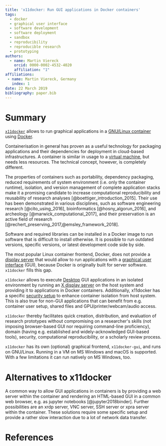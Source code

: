```yaml
---
title: 'x11docker: Run GUI applications in Docker containers'
tags:
  - docker
  - graphical user interface
  - software development
  - software deployment
  - sandbox
  - reproducibility
  - reproducible research
  - prototyping
authors:
  - name: Martin Viereck
    orcid: 0000-0002-4532-4020
    affiliation: "1"
affiliations:
 - name: Martin Viereck, Germany
   index: 1
date: 22 March 2019
bibliography: paper.bib
---
```


# Summary

[`x11docker`](https://github.com/mviereck/x11docker) allows to run graphical applications in a 
[GNU/Linux container](https://en.wikipedia.org/wiki/Operating-system-level_virtualization) using 
[Docker](https://en.wikipedia.org/wiki/Docker_(software)).

Containerisation in general has proven as a useful technology for packaging applications and their 
dependencies for deployment in cloud-based infrastructures.
A container is similar in usage to a [virtual machine](https://en.wikipedia.org/wiki/Virtual_machine), 
but needs less resources. The technical concept, however, is completely different.

The properties of containers such as portability, dependency packaging, reduced requirements of 
system environment (i.e. only the container runtime), isolation, and version management of complete 
application stacks make it a promising candidate to increase computational reproducibility and 
reusability of research analyses [@boettiger_introduction_2015].
Their use has been demonstrated in various disciplines, such as software engineering research 
[@cito_using_2016], bioinformatics [@hosny_algorun_2016], and archeology [@marwick_computational_2017], 
and their preservation is an active field of research [@rechert_preserving_2017,@emsley_framework_2018].

Software and required libraries can be installed in a Docker image to run software that is difficult 
to install otherwise. It is possible to run outdated versions, specific versions, or latest development 
code side by side.

The most popular Linux container frontend, Docker, does not provide a 
[display server](https://en.wikipedia.org/wiki/Display_server) that would allow to run applications 
with a [graphical user interface](https://en.wikipedia.org/wiki/Graphical_user_interface) (GUI), 
because Docker is originally built for server software.
`x11docker` fills this gap.

`x11docker` allows to execute [Desktop](https://en.wikipedia.org/wiki/Desktop_environment) GUI applications
in an isolated environment by running an [X display server](https://en.wikipedia.org/wiki/X_Window_System) 
on the host system and providing it to applications in Docker containers.
Additionally, x11docker has a specific [security setup](https://github.com/mviereck/x11docker#security) 
to enhance container isolation from host system. 
This is also true for non-GUI applications that can benefit from e.g. container user setup, 
shared files and GPU/printer/webcam/audio access.

`x11docker` thereby facilitates quick creation, distribution, and evaluation of research prototypes 
without compromising on a researcher's skills (not imposing browser-based GUI nor requiring 
command-line proficiency), 
domain (having e.g. established and widely-acknowledged GUI-based tools), security, computational 
reproducibility, or a scholarly review process.

`x11docker` has its own (optional) graphical frontend, `x11docker-gui`, and runs on GNU/Linux. 
Running in a VM on MS Windows and macOS is supported. 
With a few limitations it can run natively on MS Windows, too.

# Alternatives to x11docker

A common way to allow GUI applications in containers is by providing a web server within the container 
and rendering an HTML-based GUI in a common web browser, e.g. as jupyter notebooks [@jupyter2018binder]. 
Further possibilities are an xrdp server, VNC server, SSH server or xpra server within the container.
These solutions require some specific setup and provide a rather slow interaction due to a lot of 
network data transfer.

# References

